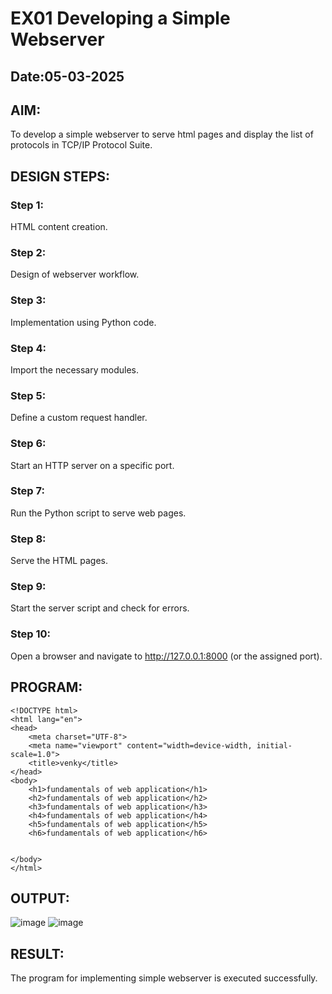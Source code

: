 # EX01 Developing a Simple Webserver
## Date:05-03-2025

## AIM:
To develop a simple webserver to serve html pages and display the list of protocols in TCP/IP Protocol Suite.

## DESIGN STEPS:
### Step 1: 
HTML content creation.

### Step 2:
Design of webserver workflow.

### Step 3:
Implementation using Python code.

### Step 4:
Import the necessary modules.

### Step 5:
Define a custom request handler.

### Step 6:
Start an HTTP server on a specific port.

### Step 7:
Run the Python script to serve web pages.

### Step 8:
Serve the HTML pages.

### Step 9:
Start the server script and check for errors.

### Step 10:
Open a browser and navigate to http://127.0.0.1:8000 (or the assigned port).

## PROGRAM:
```
<!DOCTYPE html>
<html lang="en">
<head>
    <meta charset="UTF-8">
    <meta name="viewport" content="width=device-width, initial-scale=1.0">
    <title>venky</title>
</head>
<body>
    <h1>fundamentals of web application</h1>
    <h2>fundamentals of web application</h2>
    <h3>fundamentals of web application</h3>
    <h4>fundamentals of web application</h4>
    <h5>fundamentals of web application</h5>
    <h6>fundamentals of web application</h6>

    
</body>
</html>
```

## OUTPUT:
![image](https://github.com/user-attachments/assets/fba04a65-c8f2-47c1-b637-771398e37d7c)
![image](https://github.com/user-attachments/assets/2ba1b71e-3a80-47f8-b194-a70f6b34d6bd)

## RESULT:
The program for implementing simple webserver is executed successfully.
